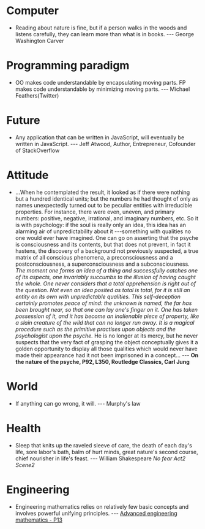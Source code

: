 # Computer
- Reading about nature is fine, but if a person walks in the woods and listens carefully, they can learn more than what is in books. --- George Washington Carver


# Programming paradigm
- OO makes code understandable by encapsulating moving parts.
  FP makes code understandable by minimizing moving parts.  --- Michael Feathers(Twitter)

# Future
- Any application that can be written in JavaScript, will eventually be written in JavaScript.  --- Jeff Atwood, Author, Entrepreneur, Cofounder of StackOverflow

# Attitude
- ...When he contemplated the result, it looked as if there were nothing but a hundred identical units; but the numbers he had thought of only as names unexpectedly turned out to be peculiar entities with irreducible properties. For instance, there were even, uneven, and primary numbers: positive, negative, irrational, and imaginary numbers, etc. So it is with psychology: if the soul is really only an idea, this idea has an alarming air of unpredictability about it ---something with qualities no one would ever have imagined. One can go on asserting that the psyche is consciousness and its contents, but that does not prevent, in fact it hastens, the discovery of a background not previously suspected, a true matrix of all conscious phenomena, a preconsciousness and a postconsciousness, a superconsciousness and a subconsciousness. *The moment one forms an idea of a thing and successfully catches one of its aspects, one invariably succumbs to the illusion of having caught the whole. One never considers that a total apprehension is right out of the question. Not even an idea posited as total is total, for it is still an entity on its own with unpredictable qualities. This self-deception certainly promotes peace of mind: the unknown is named, the far has been brought near, so that one can lay one's finger on it. One has taken possession of it, and it has become an inalienable piece of property, like a slain creature of the wild that can no longer run away. It is a magical procedure such as the primitive practises upon objects and the psychologist upon the psyche.* He is no longer at its mercy, but he never suspects that the very fact of grasping the object conceptually gives it a golden opportunity to display all those qualities which would never have made their appearance had it not been imprisoned in a concept... --- **On the nature of the psyche, P92, L350, Routledge Classics, Carl Jung**


# World
- If anything can go wrong, it will. --- Murphy's law

# Health
- Sleep that knits up the raveled sleeve of care, the death of each day's life, sore labor's bath, balm of hurt minds, great nature's second course, chief nourisher in life's feast. --- William Shakespeare *No fear Act2 Scene2*

# Engineering
- Engineering mathematics relies on relatively few basic concepts and involves powerful unifying principles. --- [Advanced engineering mathematics - P13](https://soaneemrana.org/onewebmedia/ADVANCED%20ENGINEERING%20MATHEMATICS%20BY%20ERWIN%20ERESZIG1.pdf)